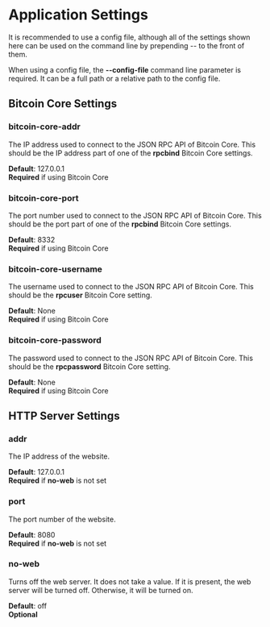 # Application Settings

It is recommended to use a config file, although all of the settings shown here can be used on the command line by prepending -- to the front of them.

When using a config file, the **--config-file** command line parameter is required. It can be a full path or a relative path to the config file.

## Bitcoin Core Settings

### bitcoin-core-addr

The IP address used to connect to the JSON RPC API of Bitcoin Core.
This should be the IP address part of one of the **rpcbind** Bitcoin Core settings.

**Default**: 127.0.0.1<br>
**Required** if using Bitcoin Core

### bitcoin-core-port

The port number used to connect to the JSON RPC API of Bitcoin Core.
This should be the port part of one of the **rpcbind** Bitcoin Core settings.

**Default**: 8332<br>
**Required** if using Bitcoin Core

### bitcoin-core-username

The username used to connect to the JSON RPC API of Bitcoin Core.
This should be the **rpcuser** Bitcoin Core setting.

**Default**: None<br>
**Required** if using Bitcoin Core

### bitcoin-core-password

The password used to connect to the JSON RPC API of Bitcoin Core.
This should be the **rpcpassword** Bitcoin Core setting.

**Default**: None<br>
**Required** if using Bitcoin Core

## HTTP Server Settings

### addr

The IP address of the website.

**Default**: 127.0.0.1<br>
**Required** if **no-web** is not set

### port

The port number of the website.

**Default**: 8080<br>
**Required** if **no-web** is not set

### no-web

Turns off the web server. It does not take a value. If it is present, the web server will be turned off. Otherwise, it will be turned on.

**Default**: off<br>
**Optional**

